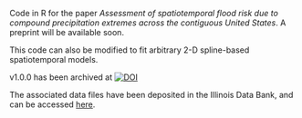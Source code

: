Code in R for the paper _Assessment of spatiotemporal flood risk due to compound precipitation extremes across the contiguous United States_. A preprint will be available soon.

This code can also be modified to fit arbitrary 2-D spline-based spatiotemporal models.

v1.0.0 has been archived at [![DOI](https://zenodo.org/badge/661011351.svg)](https://zenodo.org/badge/latestdoi/661011351)

The associated data files have been deposited in the Illinois Data Bank, and can be accessed [here](https://doi.org/10.13012/B2IDB-6626437_V1).
